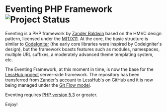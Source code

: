 Eventing PHP Framework ![Project Status](http://stillmaintained.com/mynameiszanders/eventing.png "Project Status")
======================

Eventing is a PHP framework by [Zander Baldwin][1] based on the HMVC design pattern, licensed under the [MIT/X11][2].
At the core, the basic structure is similar to [CodeIgniter][3] (the early core libraries were inspired by Codeigniter's design), but the framework boasts features such as modules, namespaces, multiple URL suffixes, a moderately advanced theme templating system, etc.

The Eventing Framework, at this moment in time, is now the base for the [LessHub project][5] server-side framework. The repository has been transferred from [Zander's account][1] to [LessHub's][5] on GitHub and it is now being managed under the [Git Flow model][6].

Eventing requires [PHP version 5.3][4] or greater.

Enjoy!

[1]: http://github.com/mynameiszanders "Zander Baldwin on GitHub"
[2]: http://j.mp/mit-license "Massachusetts Institute of Technology License on the Open Source Initiative"
[3]: http://codeigniter.com/ "CodeIgniter open source Web Application Framework"
[4]: http://php.net/releases/5_3_0.php "PHP 5.3.0 Release Announcement"
[5]: https://github.com/lesshub "LessHub project on GitHub"
[6]: https://github.com/nvie/gitflow "Git Flow model"